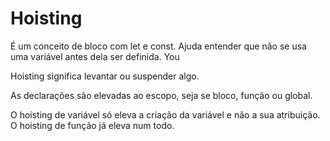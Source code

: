# Hoisting
É um conceito de bloco com let e const.
Ajuda entender que não se usa uma variável antes dela ser definida. You

Hoisting significa levantar ou suspender algo.

As declarações são elevadas ao escopo, seja se bloco, função ou global.

O hoisting de variável só eleva a criação da variável e não a sua atribuição.
O hoisting de função já eleva num todo.
